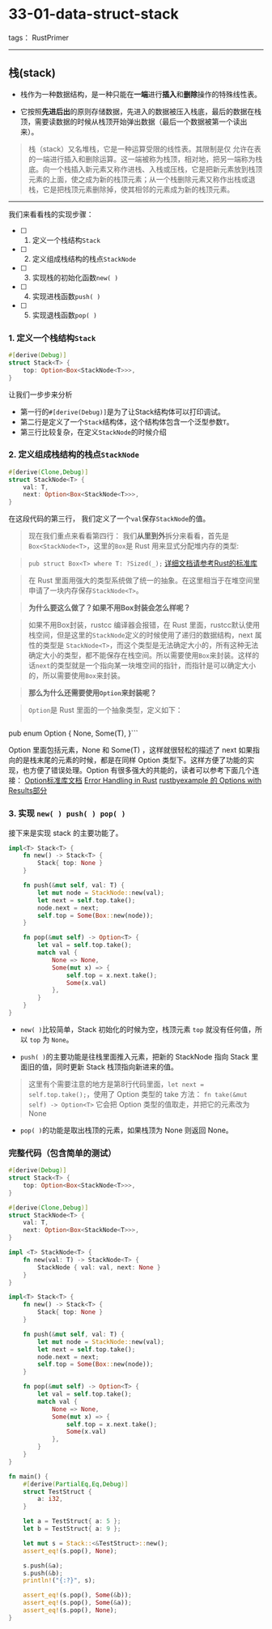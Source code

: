 # 33-01-data-struct-stack

tags： RustPrimer

----------------
## 栈(stack)

- 栈作为一种数据结构，是一种只能在**一端**进行**插入**和**删除**操作的特殊线性表。

- 它按照**先进后出**的原则存储数据，先进入的数据被压入栈底，最后的数据在栈顶，需要读数据的时候从栈顶开始弹出数据（最后一个数据被第一个读出来）。

>栈（stack）又名堆栈，它是一种运算受限的线性表。其限制是仅 允许在表的一端进行插入和删除运算。这一端被称为栈顶，相对地，把另一端称为栈底。向一个栈插入新元素又称作进栈、入栈或压栈，它是把新元素放到栈顶元素的上面，使之成为新的栈顶元素；从一个栈删除元素又称作出栈或退栈，它是把栈顶元素删除掉，使其相邻的元素成为新的栈顶元素。

-----
我们来看看栈的实现步骤：

- [ ] 1. 定义一个栈结构`Stack`
- [ ] 2. 定义组成栈结构的栈点`StackNode`
- [ ] 3. 实现栈的初始化函数`new( )`
- [ ] 4. 实现进栈函数`push( )`
- [ ] 5. 实现退栈函数`pop( )`

### 1. 定义一个栈结构`Stack`

```rust
#[derive(Debug)]
struct Stack<T> {
    top: Option<Box<StackNode<T>>>,
}
```
让我们一步步来分析

- 第一行的`#[derive(Debug)]`是为了让Stack结构体可以打印调试。
- 第二行是定义了一个`Stack`结构体，这个结构体包含一个泛型参数`T`。
- 第三行比较复杂，在定义`StackNode`的时候介绍

### 2. 定义组成栈结构的栈点`StackNode`
```rust
#[derive(Clone,Debug)]
struct StackNode<T> {
    val: T,
    next: Option<Box<StackNode<T>>>,
}
```
在这段代码的第三行， 我们定义了一个`val`保存`StackNode`的值。

>现在我们重点来看看第四行：
我们**从里到外**拆分来看看，首先是`Box<StackNode<T>`，这里的`Box`是 Rust 用来显式分配堆内存的类型:

> `pub struct Box<T> where T: ?Sized(_);`
[详细文档请参考Rust的标准库](http://doc.rust-lang.org/nightly/std/boxed/struct.Box.html)

> 在 Rust 里面用强大的类型系统做了统一的抽象。在这里相当于在堆空间里申请了一块内存保存`StackNode<T>`。

> **为什么要这么做了？如果不用Box封装会怎么样呢？**

> 如果不用Box封装，rustcc 编译器会报错，在 Rust 里面，rustcc默认使用栈空间，但是这里的`StackNode`定义的时候使用了递归的数据结构，next 属性的类型是 `StackNode<T>`，而这个类型是无法确定大小的，所有这种无法确定大小的类型，都不能保存在栈空间。所以需要使用`Box`来封装。这样的话`next`的类型就是一个指向某一块堆空间的指针，而指针是可以确定大小的，所以需要使用`Box`来封装。

> **那么为什么还需要使用`Option`来封装呢？**

> `Option`是 Rust 里面的一个抽象类型，定义如下：
> ```rust
pub enum Option<T> {
    None,
    Some(T),
}```

Option 里面包括元素，None 和 Some(T) ，这样就很轻松的描述了 next 如果指向的是栈末尾的元素的时候，都是在同样 Option 类型下。这样方便了功能的实现，也方便了错误处理。Option 有很多强大的共能的，读者可以参考下面几个连接：
[Option标准库文档](http://doc.rust-lang.org/nightly/std/option/enum.Option.html)
[Error Handling in Rust](http://blog.burntsushi.net/rust-error-handling/)
[rustbyexample 的 Options with Results部分](http://rustbyexample.com/error/option_with_result.html)

### 3. 实现 `new( ) push( ) pop( )`
接下来是实现 stack 的主要功能了。

```rust
impl<T> Stack<T> {
    fn new() -> Stack<T> {
        Stack{ top: None }
    }

    fn push(&mut self, val: T) {
        let mut node = StackNode::new(val);
        let next = self.top.take();
        node.next = next;
        self.top = Some(Box::new(node));
    }

    fn pop(&mut self) -> Option<T> {
        let val = self.top.take();
        match val {
            None => None,
            Some(mut x) => {
                self.top = x.next.take();
                Some(x.val)
            },
        }
    }
}
```

- `new( )`比较简单，Stack 初始化的时候为空，栈顶元素 `top` 就没有任何值，所以 `top` 为 `None`。

- `push( )`的主要功能是往栈里面推入元素，把新的 StackNode 指向 Stack 里面旧的值，同时更新 Stack 栈顶指向新进来的值。
> 这里有个需要注意的地方是第8行代码里面，`let next = self.top.take();`，使用了 Option 类型的 take 方法：
`fn take(&mut self) -> Option<T>`
它会把 Option 类型的值取走，并把它的元素改为 None

- `pop( )`的功能是取出栈顶的元素，如果栈顶为 None 则返回 None。

### 完整代码（包含简单的测试）
```rust
#[derive(Debug)]
struct Stack<T> {
    top: Option<Box<StackNode<T>>>,
}

#[derive(Clone,Debug)]
struct StackNode<T> {
    val: T,
    next: Option<Box<StackNode<T>>>,
}

impl <T> StackNode<T> {
    fn new(val: T) -> StackNode<T> {
        StackNode { val: val, next: None }
    }
}

impl<T> Stack<T> {
    fn new() -> Stack<T> {
        Stack{ top: None }
    }

    fn push(&mut self, val: T) {
        let mut node = StackNode::new(val);
        let next = self.top.take();
        node.next = next;
        self.top = Some(Box::new(node));
    }

    fn pop(&mut self) -> Option<T> {
        let val = self.top.take();
        match val {
            None => None,
            Some(mut x) => {
                self.top = x.next.take();
                Some(x.val)
            },
        }
    }
}

fn main() {
    #[derive(PartialEq,Eq,Debug)]
    struct TestStruct {
        a: i32,
    }

    let a = TestStruct{ a: 5 };
    let b = TestStruct{ a: 9 };

    let mut s = Stack::<&TestStruct>::new();
    assert_eq!(s.pop(), None);

    s.push(&a);
    s.push(&b);
    println!("{:?}", s);

    assert_eq!(s.pop(), Some(&b));
    assert_eq!(s.pop(), Some(&a));
    assert_eq!(s.pop(), None);
}
```